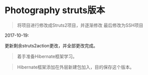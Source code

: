 # Photography struts版本

> 将项目进行修改成Struts2项目，并逐渐修改
> 最后修改为SSH项目


2017-10-19:

更新剩余struts2action更改，并全部更改完成。

>着手准备Hibernate框架学习。


>Hibernate框架添加在外层新建包加入，目的保存这个版本。